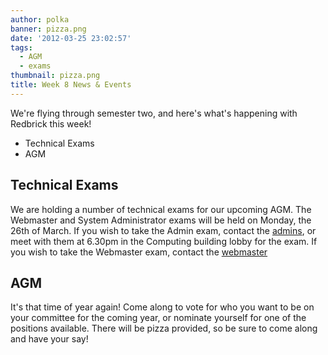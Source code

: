 ```yaml
---
author: polka
banner: pizza.png
date: '2012-03-25 23:02:57'
tags:
  - AGM
  - exams
thumbnail: pizza.png
title: Week 8 News & Events
---
```


We're flying through semester two, and here's what's happening with Redbrick
this week!

- Technical Exams
- AGM

 <!-- more -->

## Technical Exams

We are holding a number of technical exams for our upcoming AGM. The Webmaster
and System Administrator exams will be held on Monday, the 26th of March. If you
wish to take the Admin exam, contact the
[admins](mailto:admins@redbrick.dcu.ie), or meet with them at 6.30pm in the
Computing building lobby for the exam. If you wish to take the Webmaster exam,
contact the [webmaster](mailto:webmaster@redbrick.dcu.ie)

## AGM

It's that time of year again! Come along to vote for who you want to be on your
committee for the coming year, or nominate yourself for one of the positions
available. There will be pizza provided, so be sure to come along and have your
say!
